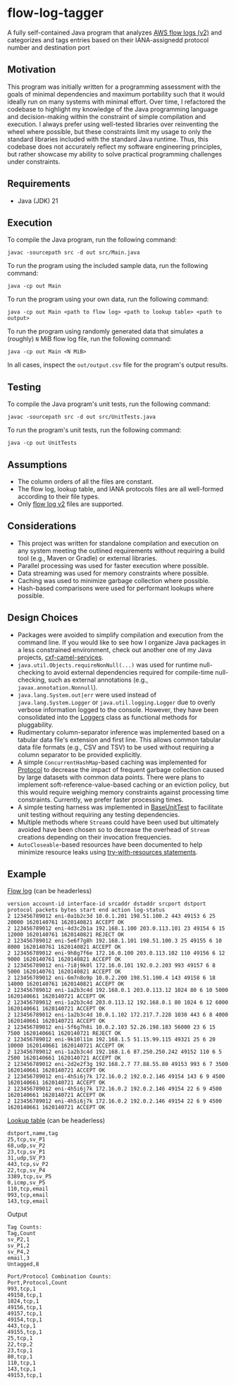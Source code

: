# flow-log-tagger

A fully self-contained Java program that analyzes
[AWS flow logs (v2)](https://docs.aws.amazon.com/vpc/latest/userguide/flow-log-records.html) and categorizes and tags
entries based on their IANA-assignedd protocol number and destination port

## Motivation
This program was initially written for a programming assessment with the goals of minimal dependencies and maximum
portability such that it would ideally run on many systems with minimal effort. Over time, I refactored the codebase to
highlight my knowledge of the Java programming language and decision-making within the constraint of simple compilation
and execution. I always prefer using well-tested libraries over reinventing the wheel where possible, but these
constraints limit my usage to only the standard libraries included with the standard Java runtime. Thus, this codebase
does not accurately reflect my software engineering principles, but rather showcase my ability to solve practical
programming challenges under constraints.

## Requirements
* Java (JDK) 21

## Execution
To compile the Java program, run the following command:
```
javac -sourcepath src -d out src/Main.java
```

To run the program using the included sample data, run the following command:
```
java -cp out Main
```

To run the program using your own data, run the following command:
```
java -cp out Main <path to flow log> <path to lookup table> <path to output>
```

To run the program using randomly generated data that simulates a (roughly) `N` MiB flow log file, run the following
command:
```
java -cp out Main <N MiB>
```

In all cases, inspect the `out/output.csv` file for the program's output results.

## Testing
To compile the Java program's unit tests, run the following command:
```
javac -sourcepath src -d out src/UnitTests.java
```

To run the program's unit tests, run the following command:
```
java -cp out UnitTests
```

## Assumptions
* The column orders of all the files are constant.
* The flow log, lookup table, and IANA protocols files are all well-formed according to their file types.
* Only [flow log v2](https://docs.aws.amazon.com/vpc/latest/userguide/flow-log-records.html) files are supported.

## Considerations
* This project was written for standalone compilation and execution on any system meeting the outlined requirements
  without requiring a build tool (e.g., Maven or Gradle) or external libraries.
* Parallel processing was used for faster execution where possible.
* Data streaming was used for memory constraints where possible.
* Caching was used to minimize garbage collection where possible.
* Hash-based comparisons were used for performant lookups where possible.

## Design Choices
* Packages were avoided to simplify compilation and execution from the command line. If you would like to see how I
  organize Java packages in a less constrained environment, check out another one of my Java projects,
  [cxf-camel-services](https://github.com/haozhang96/cxf-camel-services).
* `java.util.Objects.requireNonNull(...)` was used for runtime null-checking to avoid external dependencies required for
  compile-time null-checking, such as external annotations (e.g., `javax.annotation.Nonnull`).
* `java.lang.System.out|err` were used instead of `java.lang.System.Logger` or `java.util.logging.Logger` due to overly
  verbose information logged to the console. However, they have been consolidated into the [Loggers](src/Loggers.java)
  class as functional methods for pluggability.
* Rudimentary column-separator inference was implemented based on a tabular data file's extension and first line. This
  allows common tabular data file formats (e.g., CSV and TSV) to be used without requiring a column separator to be
  provided explicitly.
* A simple `ConcurrentHashMap`-based caching was implemented for [Protocol](src/Protocol.java) to decrease the impact of
  frequent garbage collection caused by large datasets with common data points. There were plans to implement
  soft-reference-value-based caching or an eviction policy, but this would require weighing memory constraints against
  processing time constraints. Currently, we prefer faster processing times.
* A simple testing harness was implemented in [BaseUnitTest](src/BaseUnitTest.java) to facilitate unit testing without
  requiring any testing dependencies.
* Multiple methods where `Stream`s could have been used but ultimately avoided have been chosen so to decrease the
  overhead of `Stream` creations depending on their invocation frequencies.
* `AutoCloseable`-based resources have been documented to help minimize resource leaks using
  [try-with-resources statements](https://docs.oracle.com/javase/tutorial/essential/exceptions/tryResourceClose.html).

## Example
[Flow log](res/input.log) (can be headerless)
```tsv
version account-id interface-id srcaddr dstaddr srcport dstport protocol packets bytes start end action log-status
2 123456789012 eni-0a1b2c3d 10.0.1.201 198.51.100.2 443 49153 6 25 20000 1620140761 1620140821 ACCEPT OK
2 123456789012 eni-4d3c2b1a 192.168.1.100 203.0.113.101 23 49154 6 15 12000 1620140761 1620140821 REJECT OK
2 123456789012 eni-5e6f7g8h 192.168.1.101 198.51.100.3 25 49155 6 10 8000 1620140761 1620140821 ACCEPT OK
2 123456789012 eni-9h8g7f6e 172.16.0.100 203.0.113.102 110 49156 6 12 9000 1620140761 1620140821 ACCEPT OK
2 123456789012 eni-7i8j9k0l 172.16.0.101 192.0.2.203 993 49157 6 8 5000 1620140761 1620140821 ACCEPT OK
2 123456789012 eni-6m7n8o9p 10.0.2.200 198.51.100.4 143 49158 6 18 14000 1620140761 1620140821 ACCEPT OK
2 123456789012 eni-1a2b3c4d 192.168.0.1 203.0.113.12 1024 80 6 10 5000 1620140661 1620140721 ACCEPT OK
2 123456789012 eni-1a2b3c4d 203.0.113.12 192.168.0.1 80 1024 6 12 6000 1620140661 1620140721 ACCEPT OK
2 123456789012 eni-1a2b3c4d 10.0.1.102 172.217.7.228 1030 443 6 8 4000 1620140661 1620140721 ACCEPT OK
2 123456789012 eni-5f6g7h8i 10.0.2.103 52.26.198.183 56000 23 6 15 7500 1620140661 1620140721 REJECT OK
2 123456789012 eni-9k10l11m 192.168.1.5 51.15.99.115 49321 25 6 20 10000 1620140661 1620140721 ACCEPT OK
2 123456789012 eni-1a2b3c4d 192.168.1.6 87.250.250.242 49152 110 6 5 2500 1620140661 1620140721 ACCEPT OK
2 123456789012 eni-2d2e2f3g 192.168.2.7 77.88.55.80 49153 993 6 7 3500 1620140661 1620140721 ACCEPT OK
2 123456789012 eni-4h5i6j7k 172.16.0.2 192.0.2.146 49154 143 6 9 4500 1620140661 1620140721 ACCEPT OK
2 123456789012 eni-4h5i6j7k 172.16.0.2 192.0.2.146 49154 22 6 9 4500 1620140661 1620140721 ACCEPT OK
2 123456789012 eni-4h5i6j7k 172.16.0.2 192.0.2.146 49154 22 6 9 4500 1620140661 1620140721 ACCEPT OK
```

[Lookup table](res/lookup_table.csv) (can be headerless)
```csv
dstport,name,tag
25,tcp,sv_P1
68,udp,sv_P2
23,tcp,sv_P1
31,udp,SV_P3
443,tcp,sv_P2
22,tcp,sv_P4
3389,tcp,sv_P5
0,icmp,sv_P5
110,tcp,email
993,tcp,email
143,tcp,email
```

Output
```csv
Tag Counts:
Tag,Count
sv_P2,1
sv_P1,2
sv_P4,2
email,3
Untagged,8

Port/Protocol Combination Counts:
Port,Protocol,Count
993,tcp,1
49158,tcp,1
1024,tcp,1
49156,tcp,1
49157,tcp,1
49154,tcp,1
443,tcp,1
49155,tcp,1
25,tcp,1
22,tcp,2
23,tcp,1
80,tcp,1
110,tcp,1
143,tcp,1
49153,tcp,1
```
